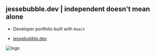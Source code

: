 ## jessebubble.dev | independent doesn't mean alone
- Developer portfolio built with `React` 

* [jessebubble.dev](https://www.jessebubble.dev/)

![logo](./)